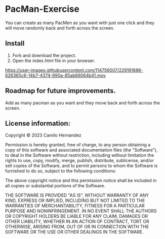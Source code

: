 # PacMan-Exercise
You can create as many PacMen as you want with just one click and they will move randomly back and forth across the screen.

## Install
1. Fork and download the project.
2. Open the index.html file in your browser.

https://user-images.githubusercontent.com/114756007/229191686-626365c6-14b7-4374-990a-85ab66064b41.mov

## Roadmap for future improvements.
Add as many pacman as you want and they move back and forth across the screen.

## License information:

Copyright © 2023 Camilo Hernandez

Permission is hereby granted, free of charge, to any person obtaining a copy of this software and associated documentation files (the "Software"), to deal in the Software without restriction, including without limitation the rights to use, copy, modify, merge, publish, distribute, sublicense, and/or sell copies of the Software, and to permit persons to whom the Software is furnished to do so, subject to the following conditions:

The above copyright notice and this permission notice shall be included in all copies or substantial portions of the Software.

THE SOFTWARE IS PROVIDED "AS IS", WITHOUT WARRANTY OF ANY KIND, EXPRESS OR IMPLIED, INCLUDING BUT NOT LIMITED TO THE WARRANTIES OF MERCHANTABILITY, FITNESS FOR A PARTICULAR PURPOSE AND NONINFRINGEMENT. IN NO EVENT SHALL THE AUTHORS OR COPYRIGHT HOLDERS BE LIABLE FOR ANY CLAIM, DAMAGES OR OTHER LIABILITY, WHETHER IN AN ACTION OF CONTRACT, TORT OR OTHERWISE, ARISING FROM, OUT OF OR IN CONNECTION WITH THE SOFTWARE OR THE USE OR OTHER DEALINGS IN THE SOFTWARE.
